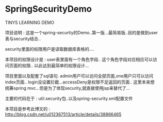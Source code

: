 # SpringSecurityDemo
TINYS LEARNING DEMO


项目说明 : 
	这是一个spring-security的Demo..第一版...最简易版..目的是做到user表与security结合..
	
security里面的权限用户是读取数据库表格的....

本项目的权限设计是 :
user表里面有一个角色字段..
这个角色字段对应相应可以访问页面的权限..
以此达到最简单的权限设计...

项目里面以及配套了sql语句.
admin用户可以访问全部页面,one用户只可以访问index页面..
login没设置拦截...accessDeny是权限不足返回的页面..
这里本来想统筹spring mvc...但是为了体现security,就直接使用jsp来替代了...

主要的代码在于 :
util.security包..以及spring-security.xml配置文件

本项目是参考此博文的 :
http://blog.csdn.net/u012367513/article/details/38866465

